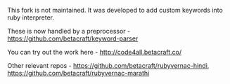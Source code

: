 This fork is not maintained. It was developed to add custom keywords into ruby interpreter. 

These is now handled by a preprocessor - https://github.com/betacraft/keyword-parser

You can try out the work here - http://code4all.betacraft.co/

Other relevant repos - https://github.com/betacraft/rubyvernac-hindi, https://github.com/betacraft/rubyvernac-marathi
